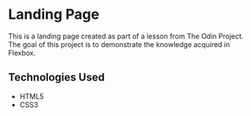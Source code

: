 # Landing Page

This is a landing page created as part of a lesson from The Odin Project. 
The goal of this project is to demonstrate the knowledge acquired in Flexbox.

## Technologies Used

 - HTML5
 - CSS3